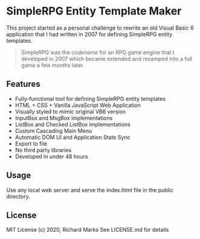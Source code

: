 # SimpleRPG Entity Template Maker

This project started as a personal challenge to rewrite an old Visual Basic 6 application that I had written in 2007 for defining SimpleRPG entity templates.

> SimpleRPG was the _codename_ for an RPG game engine that I developed in 2007 which became extended and revamped into a full game a few months later.

## Features
+ Fully-functional tool for defining SimpleRPG entity templates
+ HTML + CSS + Vanilla JavaScript Web Application
+ Visually styled to mimic original VB6 version
+ InputBox and MsgBox implementations
+ ListBox and Checked ListBox implementations
+ Custom Cascading Main Menu
+ Automatic DOM UI and Application State Sync
+ Export to file
+ No third party libraries
+ Developed in under 48 hours

## Usage

Use any local web server and serve the index.html file in the public directory.

## License
MIT License (c) 2020, Richard Marks
See LICENSE.md for details
